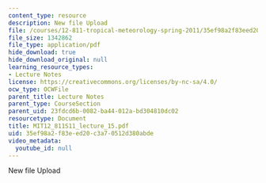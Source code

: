 ```yaml
---
content_type: resource
description: New file Upload
file: /courses/12-811-tropical-meteorology-spring-2011/35ef98a2f83eed20c3a70512d380abde_MIT12_811S11_lecture_15.pdf
file_size: 1342862
file_type: application/pdf
hide_download: true
hide_download_original: null
learning_resource_types:
- Lecture Notes
license: https://creativecommons.org/licenses/by-nc-sa/4.0/
ocw_type: OCWFile
parent_title: Lecture Notes
parent_type: CourseSection
parent_uid: 23fdcd6b-0082-ba44-012a-bd304810dc02
resourcetype: Document
title: MIT12_811S11_lecture_15.pdf
uid: 35ef98a2-f83e-ed20-c3a7-0512d380abde
video_metadata:
  youtube_id: null
---
```

New file Upload